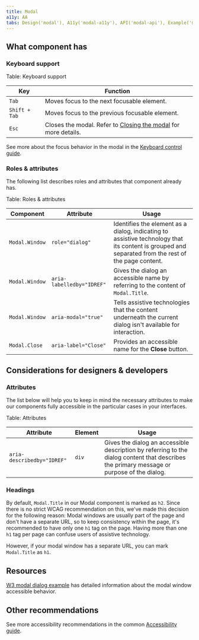 ```yaml
---
title: Modal
a11y: AA
tabs: Design('modal'), A11y('modal-a11y'), API('modal-api'), Example('modal-code'), Changelog('modal-changelog')
---
```


## What component has

### Keyboard support

Table: Keyboard support

| Key           | Function                                       |
| ------------- | ---------------------------------------------- |
| `Tab`         | Moves focus to the next focusable element.     |
| `Shift + Tab` | Moves focus to the previous focusable element. |
| `Esc`         | Closes the modal. Refer to [Closing the modal](./modal#closing-the-modal) for more details. |

See more about the focus behavior in the modal in the [Keyboard control guide](/core-principles/a11y/a11y-keyboard#keyboard-support-for-modal-window).

### Roles & attributes

The following list describes roles and attributes that component already has.

Table: Roles & attributes

| Component          | Attribute                  | Usage                                                                         |
| ------------------ | -------------------------- | ----------------------------------------------------------------------------- |
| `Modal.Window`     | `role="dialog"`            | Identifies the element as a dialog, indicating to assistive technology that its content is grouped and separated from the rest of the page content. |
| `Modal.Window`     | `aria-labelledby="IDREF"`  | Gives the dialog an accessible name by referring to the content of `Modal.Title`. |
| `Modal.Window`     | `aria-modal="true"`        | Tells assistive technologies that the content underneath the current dialog isn't available for interaction. |
| `Modal.Close`      | `aria-label="Close"`       | Provides an accessible name for the **Close** button. |

## Considerations for designers & developers

### Attributes

The list below will help you to keep in mind the necessary attributes to make our components fully accessible in the particular cases in your interfaces.

Table: Attributes

| Attribute         | Element | Usage                                                                                                                                                                 |
| ----------------- | ------- | --------------------------------------------------------------------------------------------------------------------------------------------------------------------- |
| `aria-describedby="IDREF"`      | `div`   | Gives the dialog an accessible description by referring to the dialog content that describes the primary message or purpose of the dialog. |

### Headings

By default, `Modal.Title` in our Modal component is marked as `h2`. Since there is no strict WCAG recommendation on this, we've made this decision for the following reason: Modal windows are usually part of the page and don't have a separate URL, so to keep consistency within the page, it's recommended to have only one `h1` tag on the page. Having more than one `h1` tag per page can confuse users of assistive technology.

However, if your modal window has a separate URL, you can mark `Modal.Title` as `h1`.

## Resources

[W3 modal dialog example](https://www.w3.org/TR/wai-aria-practices-1.1/examples/dialog-modal/dialog.html) has detailed information about the modal window accessible behavior.

## Other recommendations

See more accessibility recommendations in the common [Accessibility guide](/core-principles/a11y/a11y).
